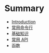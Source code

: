 # Summary

* [Introduction](README.md)
* [常用命令行](chapter1.md)
* [基础知识](ji-chu-zhi-shi.md)
* [常用 API](chang-yong-api.md)
* 函数

